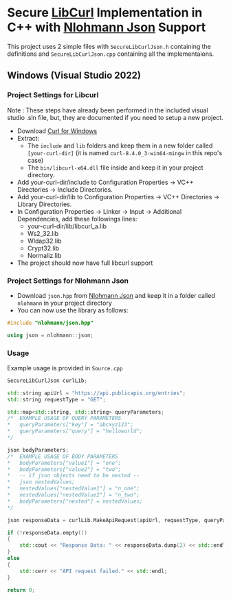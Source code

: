 # Secure [LibCurl](https://curl.se) Implementation in C++ with [Nlohmann Json](https://github.com/nlohmann/json) Support

This project uses 2 simple files with `SecureLibCurlJson.h` containing the definitions and `SecureLibCurlJson.cpp` containing all the implementaions.

## Windows (Visual Studio 2022)

### Project Settings for Libcurl

Note : These steps have already been performed in the included visual studio .sln file, but, they are documented if you need to setup a new project.

- Download [Curl for Windows](https://curl.se/windows/)
- Extract:
  - The `include` and `lib` folders and keep them in a new folder called `[your-curl-dir]` (it is named `curl-8.4.0_3-win64-mingw` in this repo's case)
  - The `bin/libcurl-x64.dll` file inside and keep it in your project directory.
- Add your-curl-dir/include to Configuration Properties -> VC++ Directories -> Include Directories.
- Add your-curl-dir/lib to Configuration Properties -> VC++ Directories -> Library Directories.
- In Configuration Properties -> Linker -> Input -> Additional Dependencies, add these followings lines:
  - your-curl-dir/lib/libcurl_a.lib
  - Ws2_32.lib
  - Wldap32.lib
  - Crypt32.lib
  - Normaliz.lib
- The project should now have full libcurl support

### Project Settings for Nlohmann Json

- Download `json.hpp` from [Nlohmann Json](https://github.com/nlohmann/json/releases) and keep it in a folder called `nlohmann` in your project directory
- You can now use the library as follows:

```cpp
#include "nlohmann/json.hpp"

using json = nlohmann::json;
```

### Usage

Example usage is provided in `Source.cpp`

```cpp
SecureLibCurlJson curlLib;

std::string apiUrl = "https://api.publicapis.org/entries";
std::string requestType = "GET";

std::map<std::string, std::string> queryParameters;
/*  EXAMPLE USAGE OF QUERY PARAMETERS
*   queryParameters["key"] = "abcxyz123";
*   queryParameters["query"] = "helloworld";
*/

json bodyParameters;
/*  EXAMPLE USAGE OF BODY PARAMETERS
*   bodyParameters["value1"] = "one";
*   bodyParameters["value2"] = "two";
*   -- if json objects need to be nested --
*   json nestedValues;
*   nestedValues["nestedValue1"] = "n_one";
*   nestedValues["nestedValue2"] = "n_two";
*   bodyParameters["nested"] = nestedValues;
*/

json responseData = curlLib.MakeApiRequest(apiUrl, requestType, queryParameters, bodyParameters);

if (!responseData.empty())
{
	std::cout << "Response Data: " << responseData.dump(2) << std::endl;
}
else
{
	std::cerr << "API request failed." << std::endl;
}

return 0;
```
